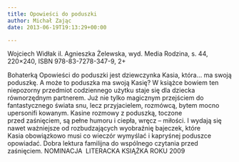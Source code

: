 ```yaml
---
title: Opowieści do poduszki
author: Michał Zając
date: 2013-06-19T19:13:29+00:00

---
```

 

Wojciech Widłak il. Agnieszka Żelewska, wyd. Media Rodzina, s. 44, 220&#215;240, ISBN 978-83-7278-347-9, 2+


  Bohaterką Opowieści do poduszki jest dziewczynka Kasia, która… ma swoją poduszkę. A może to poduszka ma swoją Kasię? W książce bowiem ten niepozorny przedmiot codziennego użytku staje się dla dziecka równorzędnym partnerem. Już nie tylko magicznym przejściem do fantastycznego świata snu, lecz przyjacielem, rozmówcą, bytem mocno upersonifi kowanym. Kasine rozmowy z poduszką, toczone przed zaśnięciem, są pełne humoru i ciepła, wręcz – miłości. I wydają się nawet ważniejsze od rozbudzających wyobraźnię bajeczek, które Kasia obowiązkowo musi co wieczór wymyślać i kapryśnej poduszce opowiadać. Dobra lektura familijna do wspólnego czytania przed zaśnięciem.
NOMINACJA  LITERACKA KSIĄŻKA ROKU 2009
